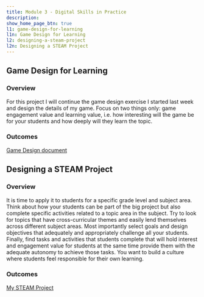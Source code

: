 ```yaml
---
title: Module 3 - Digital Skills in Practice
description: 
show_home_page_btn: true
l1: game-design-for-learning
l1n: Game Design for Learning
l2: designing-a-steam-project
l2n: Designing a STEAM Project
---
```


## Game Design for Learning
### Overview
For this project I will continue the game design exercise I started last week and design the details of my game. Focus on two things only: game engagement value and learning value, i.e. how interesting will the game be for your students and how deeply will they learn the topic.
### Outcomes
[Game Design document](https://docs.google.com/document/d/1MJHitWzcpUAuIlFWBvDGHFPhBVmFZAGlI8EWrAARxKI/edit)

## Designing a STEAM Project
### Overview
It is time to apply it to students for a specific grade level and subject area. Think about how your students can be part of the big project but also complete specific activities related to a topic area in the subject. Try to look for topics that have cross-curricular themes and easily lend themselves across different subject areas. Most importantly select goals and design objectives that adequately and appropriately challenge all your students. Finally, find tasks and activities that students complete that will hold interest and engagement value for students at the same time provide them with the adequate autonomy to achieve those tasks. You want to build a culture where students feel responsible for their own learning. 
### Outcomes
[My STEAM Project](https://sites.google.com/view/chongchongchao/steam)

